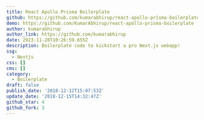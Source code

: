 ```yaml
---
title: React Apollo Prisma Boilerplate
github: https://github.com/kumarabhirup/react-apollo-prisma-boilerplate
demo: https://github.com/KumarAbhirup/react-apollo-prisma-boilerplate
author: kumarabhirup
author_link: https://github.com/kumarabhirup
date: 2023-11-28T10:26:59.655Z
description: Boilerplate code to kickstart a pro Next.js webapp!
ssg:
  - Nextjs
css: []
cms: []
category:
  - Boilerplate
draft: false
publish_date: '2018-12-12T15:07:53Z'
update_date: '2018-12-15T14:32:47Z'
github_star: 4
github_fork: 3
---
```


